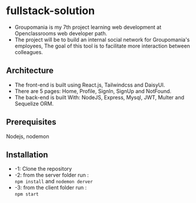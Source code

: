 # fullstack-solution
* Groupomania is my 7th project learning web development at Openclassrooms web developer path.
* The project will be to build an internal social network for Groupomania's employees, The goal of this tool is to facilitate more interaction between colleagues.

## Architecture 
* The front-end is built using React.js, Tailwindcss and DaisyUI.
* There are 5 pages: Home, Profile, SignIn, SignUp and NotFound.
* The back-end is built With: NodeJS, Express, Mysql, JWT, Multer and Sequelize ORM.

## Prerequisites
Nodejs, nodemon
## Installation
* -1: Clone the repository
* -2: from the server folder run : <br/>`npm install` and `nodemon derver`
* -3: from the client folder run : <br/> `npm start`
